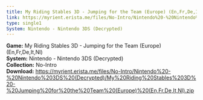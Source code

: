 ```yaml
---
title: My Riding Stables 3D - Jumping for the Team (Europe) (En,Fr,De,It,Nl)
link: https://myrient.erista.me/files/No-Intro/Nintendo%20-%20Nintendo%203DS%20(Decrypted)/My%20Riding%20Stables%203D%20-%20Jumping%20for%20the%20Team%20(Europe)%20(En,Fr,De,It,Nl).zip
type: single1
System: Nintendo - Nintendo 3DS (Decrypted)
---
```

<b>Game:</b> My Riding Stables 3D - Jumping for the Team (Europe) (En,Fr,De,It,Nl)<br>
<b>System:</b> Nintendo - Nintendo 3DS (Decrypted)<br>
<b>Collection:</b> No-Intro<br>
<b>Download:</b> https://myrient.erista.me/files/No-Intro/Nintendo%20-%20Nintendo%203DS%20(Decrypted)/My%20Riding%20Stables%203D%20-%20Jumping%20for%20the%20Team%20(Europe)%20(En,Fr,De,It,Nl).zip